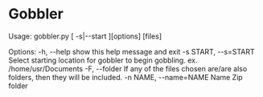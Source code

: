 # Gobbler



<p>Usage: gobbler.py [ -s|--start ][options] [files]<p>

Options:
  -h, --help            show this help message and exit
  -s START, --s=START   Select starting location for gobbler to begin gobbling. ex. /home/usr/Documents
  -F, --folder          If any of the files chosen are/are also folders, then
                        they will be included.
  -n NAME, --name=NAME  Name Zip folder
